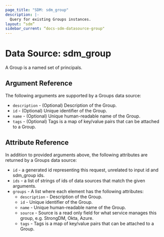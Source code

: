 ```yaml
---
page_title: "SDM: sdm_group"
description: |-
  Query for existing Groups instances.
layout: “sdm”
sidebar_current: “docs-sdm-datasource-group"
---
```

# Data Source: sdm_group

A Group is a named set of principals.
## Argument Reference
The following arguments are supported by a Groups data source:
* `description` - (Optional) Description of the Group.
* `id` - (Optional) Unique identifier of the Group.
* `name` - (Optional) Unique human-readable name of the Group.
* `tags` - (Optional) Tags is a map of key/value pairs that can be attached to a Group.
## Attribute Reference
In addition to provided arguments above, the following attributes are returned by a Groups data source:
* `id` - a generated id representing this request, unrelated to input id and sdm_group ids.
* `ids` - a list of strings of ids of data sources that match the given arguments.
* `groups` - A list where each element has the following attributes:
	* `description` - Description of the Group.
	* `id` - Unique identifier of the Group.
	* `name` - Unique human-readable name of the Group.
	* `source` - Source is a read only field for what service manages this group, e.g. StrongDM, Okta, Azure.
	* `tags` - Tags is a map of key/value pairs that can be attached to a Group.
